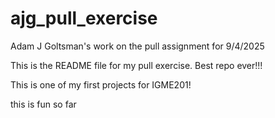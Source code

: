 # ajg\_pull\_exercise

Adam J Goltsman's work on the pull assignment for 9/4/2025



This is the README file for my pull exercise. Best repo ever!!!

This is one of my first projects for IGME201!

this is fun so far
